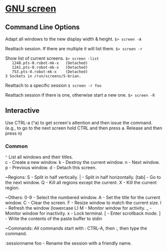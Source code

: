 # [GNU screen](https://www.gnu.org/software/screen/)

## Command Line Options
Adapt all windows to the new display width & height.
`$> screen -A`  

Reattach session. If there are multiple it will list them.
`$> screen -r`  

Show list of current screens.
`$> screen -list`  
`	1248.pts-0.robot-mk-x	(Detached)`  
`	1241.pts-0.robot-mk-x	(Detached)`  
`	753.pts-0.robot-mk-x	(Detached)`  
`3 Sockets in /run/screens/S-brian.`  

Reattach to a specific session
`$ screen -r foo`

Reattach session if there is one, otherwise start a new one.
`$> screen -R`   

## Interactive
Use CTRL-a (^a) to get screen's attention and then issue the command.  
(e.g., to go to the next screen hold CTRL and then press a. Release and then press n)

### Common  
`"` List all windows and their titles.  
c - Create a new window.
k - Destroy the current window.
n - Next window.
p - Previous window.
d - Detach this screen.

~Regions:
S - Split in half vertically.
| - Split in half horizontally.
[tab] - Go to the next window.
Q - Kill all regions except the current.
X - Kill the current region.

~Others:
0-9 - Select the numbered window.
A - Set the title for the current window.
C - Clear the screen.
F - Resize window to match the current size.
l - Refresh the window (lowercase L)
M - Monitor window for activity.
_ - Monitor window for inactivity.
x - Lock terminal.
[ - Enter scrollback mode.
] - Write the contents of the paste buffer to stdin

~Commands:
All commands start with :
CTRL-A, then :, then type the command.

:sessionname foo - Rename the session with a friendly name.
